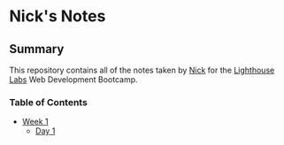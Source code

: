 # Nick's Notes

## Summary
This repository contains all of the notes taken by [Nick](https://github.com/Juno-60) for the [Lighthouse Labs](https://www.lighthouselabs.ca/) Web Development Bootcamp.

### Table of Contents

* [Week 1](/Week_1)
  * [Day 1](/Week_1/Day_1)